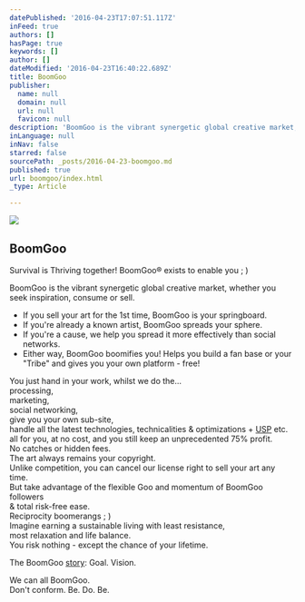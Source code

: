 ```yaml
---
datePublished: '2016-04-23T17:07:51.117Z'
inFeed: true
authors: []
hasPage: true
keywords: []
author: []
dateModified: '2016-04-23T16:40:22.689Z'
title: BoomGoo
publisher:
  name: null
  domain: null
  url: null
  favicon: null
description: 'BoomGoo is the vibrant synergetic global creative market, whether you seek inspiration, consume or sell.'
inLanguage: null
inNav: false
starred: false
sourcePath: _posts/2016-04-23-boomgoo.md
published: true
url: boomgoo/index.html
_type: Article

---
```

<article style=""><img src="https://s3-us-west-2.amazonaws.com/the-grid-img/p/64e94f4e6574ca322046b106577d0f8773f2cde0.jpg" /><h1>BoomGoo</h1><p>Survival is Thriving together! BoomGoo® exists to enable you ; )</p></article>

BoomGoo is the vibrant synergetic global creative market, whether you seek inspiration, consume or sell.

* If you sell your art for the 1st time, BoomGoo is your springboard.
* If you're already a known artist, BoomGoo spreads your sphere.
* If you're a cause, we help you spread it more effectively than social networks.
* Either way, BoomGoo boomifies you! Helps you build a fan base or your "Tribe" and gives you your own platform - free!

You just hand in your work, whilst we do the...  
processing,  
marketing,   
social networking,  
give you your own sub-site,   
handle all the latest technologies, technicalities & optimizations + [USP][0] etc. all for you, at no cost, and you still keep an unprecedented 75% profit.   
No catches or hidden fees.   
The art always remains your copyright.   
Unlike competition, you can cancel our license right to sell your art any time.   
But take advantage of the flexible Goo and momentum of BoomGoo followers   
& total risk-free ease.   
Reciprocity boomerangs ; )   
Imagine earning a sustainable living with least resistance,   
most relaxation and life balance.   
You risk nothing - except the chance of your lifetime.

The BoomGoo [story][1]: Goal. Vision.

We can all BoomGoo.  
Don't conform. Be. Do. Be.

[0]: http://en.wikipedia.org/wiki/Unique_selling_proposition
[1]: http://boomgoo.com/our-story